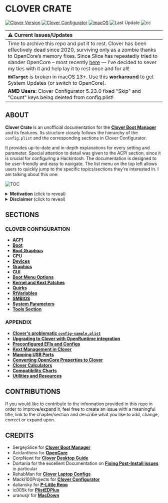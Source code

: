 # CLOVER CRATE
[![Clover Version](https://img.shields.io/badge/Clover:-r5162-grass.svg)](https://github.com/CloverHackyColor/CloverBootloader/releases) [![Clover Configurator](https://img.shields.io/badge/Clover_Configurator:-5.28.01-green.svg)](https://mackie100projects.altervista.org/download-clover-configurator/) [![macOS](https://img.shields.io/badge/Supported_macOS:-≤26b-white.svg)](https://www.apple.com/macos/monterey/) ![Last Update](https://img.shields.io/badge/Last_Update:_(yy.mm.dd):-25.07.05-blueviolet.svg) ![cc](https://github.com/user-attachments/assets/e7b2be9d-70f0-40ca-97eb-166e434c9fea)

|:warning: Current Issues/Updates|
|:-----------------------------------------------------------|
| Time to archive this repo and put it to rest. Clover has been effectively dead since 2020, surviving only as a zombie thanks to OpenCore’s memory fixes. Since Slice has repeatedly tried to slander OpenCore – most recently [here](https://www.insanelymac.com/forum/topic/350754-opencore-general-discussion/page/361/#findComment-2830264) — I’ve decided to sever my ties with it and help lay it to rest once and for all! 
| **`HWTarget`** is broken in macOS 13+. Use this [**workaround**](https://github.com/5T33Z0/Clover-Crate/tree/main/RtVariables#working-around-issues-with--hwtarget-in-macos-13-to-receive-system-updates) to get System Updates (or switch to OpenCore).
|**AMD Users**: Clover Configurator 5.23.0 fixed "Skip" and "Count" keys being deleted from config.plist!

## ABOUT
**Clover Crate** is an unofficial documentation for the [**Clover Boot Manager**](https://github.com/CloverHackyColor/CloverBootloader/releases) and its features. Its structure closely follows the hierarchy of the `config.plist` and the corresponding sections in Clover Configurator. 

It provides up-to-date and in-depth explanations for every setting and parameter. Special attention to detail was given to the ACPI section, since it is crucial for configuring a Hackintosh. The documentation is designed to be user-friendly and easy to navigate. The list menu on the top left allows users to quickly jump to the specific topics/sections they're interested in. I am talking about this one:

![TOC](https://user-images.githubusercontent.com/76865553/136510478-2bccd5ae-6cc6-4a98-8f8d-63c41de2d3b3.png)

<details><summary><strong>Motivation</strong> (click to reveal)</summary>

### Motivation

I created this repo for the following reasons:

1. **Overcoming language barriers**: Clover's official documentation (PDF, 182 pages) is only available in Russian.
2. **Condensing information** and presenting it in a modern way, making use of GitHub and Markdown. It's also much more focused on documenting the actual features since it disregards the personal anecdotal remarks that the official documentation contains.
3. **Consolidating and unifying resources** which are scattered all over the internet: the manual is only available in Russian on GitHub, the changelog is only available at insanelymac and the Clover Wiki had been neglected for years until it finally got integrated (but not updated) into Clover's GitHub Repo in 2022 (after I started Clover Crate).
4. **Exemplifying Clover's features** using Clover Configurator: Acidanthera and Dortania did such an amazing job on documenting OpenCore that I though it was about time Clover gets something that at least documents its features and how to use them *properly*.
</details>

<details><summary><strong>Disclaimer</strong> (click to reveal)</summary>

### Disclaimer

The information provided in this repository is based on excerpts of the official Russian documentation for Clover using AI-based translation tools (deepl, google and yandex translate) as well as my own extensive research. The translations were reviewed and redacted afterwards, so that they follow the rules of English grammar and spelling while preserving their meanings. Nevertheless, some details may have been lost in translation (although I doubt it).

The methods and techniques presented in this repo are based on utilizing the official Clover release and its features alongside Kexts, SSDTs, Device Properties and other tools to enable/disable devices and features in macOS to get a *proper* working system which is ACPI conform!

**Clover-Crate** does not consider patching the `DSDT` an *appropriate* measure to get the "Real Vanilla Hackintosh" experience and therefore does not support nor promote patching the `DSDT`. In fact, it's quite the opposite, as explained [**here**](https://www.insanelymac.com/forum/topic/352881-when-is-rebaseregions-necessary/?do=findComment&comment=2790870):

> MaLd0n's implications that you need a custom DSDT to add and remove (well, remove yes, but disabling is good enough in virtually all cases) devices is **incorrect**. Aside from those claims, most device rename changes (probably also things you considered „missing“) are also not needed, as they are performed by Lilu and its plug-ins. This approach is a lot safer than previous ACPI renames as dumb find-replace patches can yield false positives, the kext approach cannot.

</details>

## SECTIONS
### CLOVER CONFIGURATION
- [**ACPI**](https://github.com/5T33Z0/Clover-Crate/tree/main/ACPI#readme)
- [**Boot**](https://github.com/5T33Z0/Clover-Crate/tree/main/Boot#readme)
- [**Boot Graphics**](https://github.com/5T33Z0/Clover-Crate/tree/main/Boot_Graphics#readme)
- [**CPU**](https://github.com/5T33Z0/Clover-Crate/tree/main/CPU#readme)
- [**Devices**](https://github.com/5T33Z0/Clover-Crate/blob/main/Devices#readme)
- [**Graphics**](https://github.com/5T33Z0/Clover-Crate/tree/main/Graphics#readme)
- [**GUI**](https://github.com/5T33Z0/Clover-Crate/tree/main/GUI#readme)
- [**Boot Menu Options**](https://github.com/5T33Z0/Clover-Crate/blob/main/GUI/Boot_Menu_Options.md) 
- [**Kernel and Kext Patches**](https://github.com/5T33Z0/Clover-Crate/tree/main/Kernel_And_Kext_Patches#readme)
- [**Quirks**](https://github.com/5T33Z0/Clover-Crate/tree/main/Quirks#readme)
- [**RtVariables**](https://github.com/5T33Z0/Clover-Crate/tree/main/RtVariables#readme)
- [**SMBIOS**](https://github.com/5T33Z0/Clover-Crate/tree/main/SMBIOS#readme)
- [**System Parameters**](https://github.com/5T33Z0/Clover-Crate/tree/main/System_Parameters#readme)
- [**Tools Section**](https://github.com/5T33Z0/Clover-Crate/blob/main/Tools/README.md)

### APPENDIX
- [**Clover's problematic `config-sample.plist`**](https://github.com/5T33Z0/Clover-Crate/tree/main/About_Config-Sample) 
- [**Upgrading to Clover with OpenRuntime integration**](https://github.com/5T33Z0/Clover-Crate/tree/main/Upgrading_Clover#readme)
- [**Preconfigured EFIs and Configs**](https://github.com/5T33Z0/Clover-Crate/tree/main/EFIs_and_Configs)
- [**Kext Management in Clover**](https://github.com/5T33Z0/Clover-Crate/tree/main/Kext_Management#readme)
- [**Mapping USB Ports**](https://github.com/5T33Z0/Clover-Crate/tree/main/USB_Fixes#readme)
- [**Converting OpenCore Properties to Clover**](https://github.com/5T33Z0/Clover-Crate/tree/main/OC2Clover#readme)
- [**Clover Calculators**](https://github.com/5T33Z0/Clover-Crate/tree/main/Xtras)
- [**Compatibility Charts**](https://github.com/5T33Z0/Clover-Crate/tree/main/Compatibility_Charts)
- [**Utilities and Resources**](https://github.com/5T33Z0/Clover-Crate/tree/main/Utilities#readme)

## CONTRIBUTIONS
If you would like to contribute to the information provided in this repo in order to improve/expand it, feel free to create an issue with a meaningful title, link to the chapter/section and describe what you like to add, change, correct or expand upon.

## CREDITS
- SergeySlice for [**Clover Boot Manager**](https://github.com/CloverHackyColor/CloverBootloader)
- Acidanthera for [**OpenCore**](https://github.com/acidanthera/OpenCorePkg)
- CorpNewt for [**Clover Desktop Guide**](https://hackintosh.gitbook.io/r-hackintosh-vanilla-desktop-guide/)
- Dortania for the excellent Documentation on [**Fixing Post-Install issues**](https://dortania.github.io/OpenCore-Post-Install/) in particular
- RehabMan for [**Clover Laptop Configs**](https://github.com/RehabMan/OS-X-Clover-Laptop-Config)
- Macki100Projects for [**Clover Configurator**](https://mackie100projects.altervista.org/download-clover-configurator/)
- daliansky for [**P-Little Repo**](https://github.com/daliansky/P-little)
- ic005k for [**PlistEDPlus**](https://github.com/ic005k/PlistEDPlus)
- uranusjr for [**MacDown**](https://macdown.uranusjr.com/)

